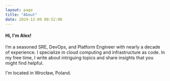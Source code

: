 ```yaml
---
layout: page
title: "About"
date: 2024-12-09 00:52:00
---
```


#### Hi, I'm Alex!

I’m a seasoned SRE, DevOps, and Platform Engineer with nearly a decade of
experience. I specialize in cloud computing and infrastructure as code. In my
free time, I write about intriguing topics and share insights that you might
find helpful.

I'm located in Wrocław, Poland.
